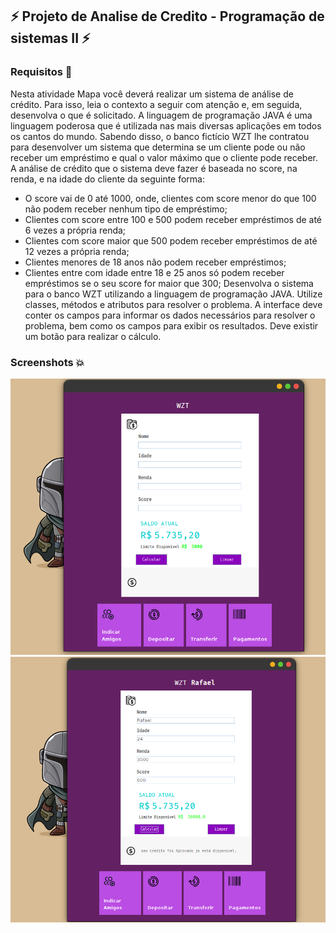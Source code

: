 ## ⚡ Projeto de Analise de Credito - Programação de sistemas II ⚡



### Requisitos 📄
Nesta atividade Mapa você deverá realizar um sistema de análise de crédito.
Para isso, leia o contexto a seguir com atenção e, em seguida, desenvolva o que é solicitado.
A linguagem de programação JAVA é uma linguagem poderosa que é utilizada nas mais diversas aplicações
em todos os cantos do mundo.
Sabendo disso, o banco fictício WZT lhe contratou para desenvolver um sistema que determina se um
cliente pode ou não receber um empréstimo e qual o valor máximo que o cliente pode receber.
A análise de crédito que o sistema deve fazer é baseada no score, na renda, e na idade do cliente da
seguinte forma:
- O score vai de 0 até 1000, onde, clientes com score menor do que 100 não podem receber nenhum tipo de
empréstimo;
- Clientes com score entre 100 e 500 podem receber empréstimos de até 6 vezes a própria renda;
- Clientes com score maior que 500 podem receber empréstimos de até 12 vezes a própria renda;
- Clientes menores de 18 anos não podem receber empréstimos;
- Clientes entre com idade entre 18 e 25 anos só podem receber empréstimos se o seu score for maior que
300;
Desenvolva o sistema para o banco WZT utilizando a linguagem de programação JAVA.
Utilize classes, métodos e atributos para resolver o problema.
A interface deve conter os campos para informar os dados necessários para resolver o problema, bem como
os campos para exibir os resultados.
Deve existir um botão para realizar o cálculo.

### Screenshots 💥

![image](https://raw.githubusercontent.com/rafaelm229/Projeto_Analise_de_Credito/main/assets/img01.png)
![image](https://raw.githubusercontent.com/rafaelm229/Projeto_Analise_de_Credito/main/assets/img02.png)
